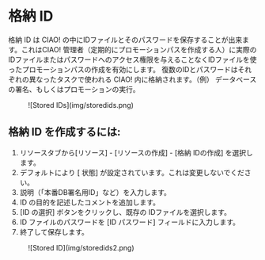 # 格納 ID

格納 ID は CIAO! の中にIDファイルとそのパスワードを保存することが出来ます。これはCIAO! 管理者（定期的にプロモーションパスを作成する人）に実際のIDファイルまたはパスワードへのアクセス権限を与えることなくIDファイルを使ったプロモーションパスの作成を有効にします。 復数のIDとパスワードはそれぞれの異なったタスクで使われる CIAO! 内に格納されます。（例） データベースの署名、もしくはプロモーションの実行。
<figure markdown="1">
  ![Stored IDs](img/storedids.png)
</figure>

## 格納 ID を作成するには:
1. リソースタブから[リソース] - [リソースの作成] - [格納 IDの作成] を選択します。
2. デフォルトにより [ 状態] が設定されています。これは変更しないでください。
3. 説明（「本番DB署名用ID」など）を入力します。 
4. ID の目的を記述したコメントを追加します。
5. [ID の選択] ボタンをクリックし、既存の IDファイルを選択します。 
6. ID ファイルのパスワードを [ID パスワード] フィールドに入力します。
7. 終了して保存します。
<figure markdown="1">
  ![Stored ID](img/storedids2.png)
</figure>
